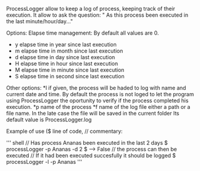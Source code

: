 ProcessLogger allow to keep a log of process, keeping track of their execution.
 It allow to ask the question:
   \" As this process been executed in the last minute/hour/day...\"

Options:
 Elapse time management:
   By default all values are 0.
  * y elapse time in year since last execution
  * m elapse time in month since last execution
  * d elapse time in day since last execution
  * H elapse time in hour since last execution
  * M elapse time in minute since last execution
  * S elapse time in second since last execution
 
 Other options:
  *l if given, the process will be haded to log with name and current date
     and time. By default the process is not loged to let the program
     using ProcessLogger the oportunity to verify if the process
     completed his execution.
  *p name of the process 
  *f name of the log file
     either a path or a file name.
     In the late case the file will be saved in the current folder
     Its default value is ProcessLogger.log

Example of use ($ line of code, // commentary:

''' shell
// Has process Ananas been executed in the last 2 days 
$ processLogger -p Ananas -d 2
$ --> False
// the process can then be executed
// If it had been executed succesfully it should be logged
$ processLogger -l -p Ananas
'''
